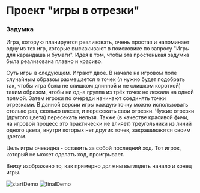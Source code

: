 # Проект "игры в отрезки"

### Задумка

Игра, которую планируется реализовать, очень простая и напоминает одну из тех игр, которые выскакивают в поисковике по запросу "Игры для карандаша и бумаги". Идея в том, чтобы эта простенькая задумка была реализована плавно и красиво.

Суть игры в следующем. Играют двое. В начале на игровом поле случайным образом размещается _n_ точек (_n_ нужно будет подобрать так, чтобы игра была не слишком длинной и не слишком короткой) таким образом, чтобы ни одна группа из трёх точек не лежала на одной прямой. Затем игроки по очереди начинают соединять точки отрезками. В данной версии игры каждую точку можно использовать столько раз, сколько влезет, и пересекать свои отрезки. Чужие отрезки (другого цвета) пересекать нельзя. Также (в качестве красивой фичи, на игровой процесс это практически не влияет) треугольники из линий одного цвета, внутри которых нет других точек, закрашиваются своим цветом. 

Цель игры очевидна - оставить за собой последний ход. Тот игрок, который не может сделать ход, проигрывает.

Внизу изображено то, как примерно должны выглядеть начало и конец игры. 

![startDemo](https://user-images.githubusercontent.com/90849795/162566586-c0d8e530-1d96-45ca-a5b5-291ed74ecf35.png)
![finalDemo](https://user-images.githubusercontent.com/90849795/162567560-3917b3fe-7783-4b95-87f5-aa159372173a.png)
